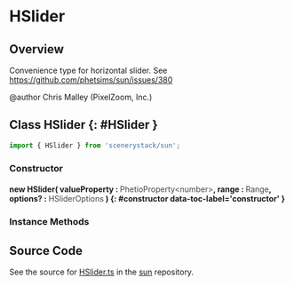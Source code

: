 # HSlider

## Overview

Convenience type for horizontal slider.
See https://github.com/phetsims/sun/issues/380

@author Chris Malley (PixelZoom, Inc.)

## Class HSlider {: #HSlider }


```js
import { HSlider } from 'scenerystack/sun';
```
### Constructor

#### new HSlider( valueProperty : <span style="font-weight: 400; opacity: 80%;">PhetioProperty&lt;number&gt;</span>, range : <span style="font-weight: 400; opacity: 80%;">Range</span>, options? : <span style="font-weight: 400; opacity: 80%;">HSliderOptions</span> ) {: #constructor data-toc-label='constructor' }

### Instance Methods





## Source Code

See the source for [HSlider.ts](https://github.com/phetsims/sun/blob/main/js/HSlider.ts) in the [sun](https://github.com/phetsims/sun) repository.
